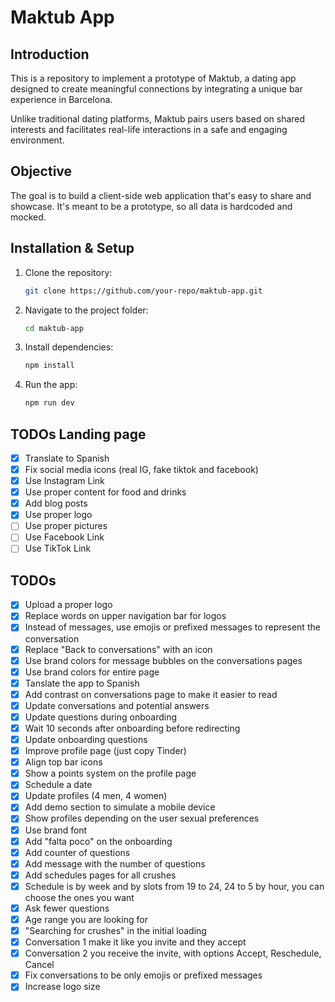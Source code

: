 # Maktub App

## Introduction

This is a repository to implement a prototype of Maktub, a dating app designed to create meaningful connections by integrating a unique bar experience in Barcelona.&#x20;

Unlike traditional dating platforms, Maktub pairs users based on shared interests and facilitates real-life interactions in a safe and engaging environment.

## Objective

The goal is to build a client-side web application that's easy to share and showcase. It's meant to be a prototype, so all data is hardcoded and mocked.

## Installation & Setup

1. Clone the repository:
   ```bash
   git clone https://github.com/your-repo/maktub-app.git
   ```
2. Navigate to the project folder:
   ```bash
   cd maktub-app
   ```
3. Install dependencies:
   ```bash
   npm install
   ```
4. Run the app:
   ```bash
   npm run dev
   ```

## TODOs Landing page
- [x] Translate to Spanish
- [x] Fix social media icons (real IG, fake tiktok and facebook)
- [x] Use Instagram Link
- [x] Use proper content for food and drinks
- [x] Add blog posts
- [x] Use proper logo
- [ ] Use proper pictures
- [ ] Use Facebook Link
- [ ] Use TikTok Link

## TODOs
- [x] Upload a proper logo
- [x] Replace words on upper navigation bar for logos
- [x] Instead of messages, use emojis or prefixed messages to represent the conversation
- [x] Replace "Back to conversations" with an icon
- [x] Use brand colors for message bubbles on the conversations pages 
- [x] Use brand colors for entire page 
- [x] Tanslate the app to Spanish
- [x] Add contrast on conversations page to make it easier to read
- [x] Update conversations and potential answers
- [x] Update questions during onboarding
- [x] Wait 10 seconds after onboarding before redirecting
- [x] Update onboarding questions
- [x] Improve profile page (just copy Tinder)
- [x] Align top bar icons
- [x] Show a points system on the profile page
- [x] Schedule a date
- [x] Update profiles (4 men, 4 women)
- [x] Add demo section to simulate a mobile device
- [x] Show profiles depending on the user sexual preferences
- [x] Use brand font
- [x] Add "falta poco" on the onboarding
- [x] Add counter of questions
- [x] Add message with the number of questions
- [x] Add schedules pages for all crushes
- [x] Schedule is by week and by slots from 19 to 24, 24 to 5 by hour, you can choose the ones you want
- [x] Ask fewer questions
- [x] Age range you are looking for
- [x] "Searching for crushes" in the initial loading
- [x] Conversation 1 make it like you invite and they accept
- [x] Conversation 2 you receive the invite, with options Accept, Reschedule, Cancel
- [x] Fix conversations to be only emojis or prefixed messages
- [x] Increase logo size   
